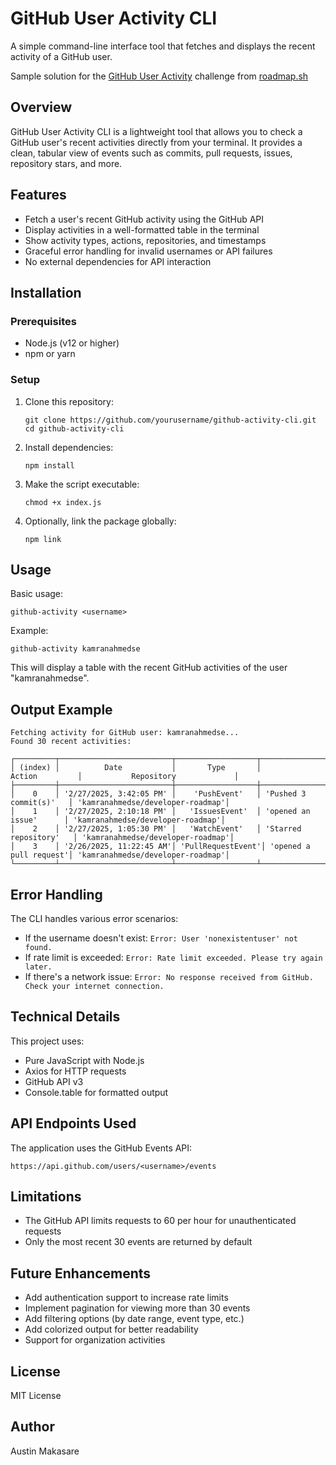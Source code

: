 # GitHub User Activity CLI

A simple command-line interface tool that fetches and displays the recent activity of a GitHub user.

Sample solution for the [GitHub User Activity](https://roadmap.sh/projects/github-user-activity) challenge from [roadmap.sh](https://roadmap.sh/)

## Overview

GitHub User Activity CLI is a lightweight tool that allows you to check a GitHub user's recent activities directly from your terminal. It provides a clean, tabular view of events such as commits, pull requests, issues, repository stars, and more.

## Features

- Fetch a user's recent GitHub activity using the GitHub API
- Display activities in a well-formatted table in the terminal
- Show activity types, actions, repositories, and timestamps
- Graceful error handling for invalid usernames or API failures
- No external dependencies for API interaction

## Installation

### Prerequisites

- Node.js (v12 or higher)
- npm or yarn

### Setup

1. Clone this repository:
   ```
   git clone https://github.com/yourusername/github-activity-cli.git
   cd github-activity-cli
   ```

2. Install dependencies:
   ```
   npm install
   ```

3. Make the script executable:
   ```
   chmod +x index.js
   ```

4. Optionally, link the package globally:
   ```
   npm link
   ```

## Usage

Basic usage:

```
github-activity <username>
```

Example:

```
github-activity kamranahmedse
```

This will display a table with the recent GitHub activities of the user "kamranahmedse".

## Output Example

```
Fetching activity for GitHub user: kamranahmedse...
Found 30 recent activities:

┌─────────┬─────────────────────────┬──────────────────┬────────────────────────┬──────────────────────────────────┐
│ (index) │          Date           │       Type       │         Action         │           Repository             │
├─────────┼─────────────────────────┼──────────────────┼────────────────────────┼──────────────────────────────────┤
│    0    │ '2/27/2025, 3:42:05 PM' │    'PushEvent'   │ 'Pushed 3 commit(s)'   │ 'kamranahmedse/developer-roadmap'│
│    1    │ '2/27/2025, 2:10:18 PM' │   'IssuesEvent'  │ 'opened an issue'      │ 'kamranahmedse/developer-roadmap'│
│    2    │ '2/27/2025, 1:05:30 PM' │   'WatchEvent'   │ 'Starred repository'   │ 'kamranahmedse/developer-roadmap'│
│    3    │ '2/26/2025, 11:22:45 AM'│ 'PullRequestEvent'│ 'opened a pull request'│ 'kamranahmedse/developer-roadmap'│
└─────────┴─────────────────────────┴──────────────────┴────────────────────────┴──────────────────────────────────┘
```

## Error Handling

The CLI handles various error scenarios:

- If the username doesn't exist: `Error: User 'nonexistentuser' not found.`
- If rate limit is exceeded: `Error: Rate limit exceeded. Please try again later.`
- If there's a network issue: `Error: No response received from GitHub. Check your internet connection.`

## Technical Details

This project uses:
- Pure JavaScript with Node.js
- Axios for HTTP requests
- GitHub API v3
- Console.table for formatted output

## API Endpoints Used

The application uses the GitHub Events API:

```
https://api.github.com/users/<username>/events
```

## Limitations

- The GitHub API limits requests to 60 per hour for unauthenticated requests
- Only the most recent 30 events are returned by default

## Future Enhancements

- Add authentication support to increase rate limits
- Implement pagination for viewing more than 30 events
- Add filtering options (by date range, event type, etc.)
- Add colorized output for better readability
- Support for organization activities

## License

MIT License

## Author
Austin Makasare